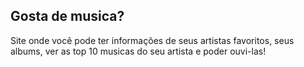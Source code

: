 
## Gosta de musica?

Site onde você pode ter informações de seus artistas favoritos, seus albums, ver as top 10 musicas do seu artista e poder ouvi-las!
